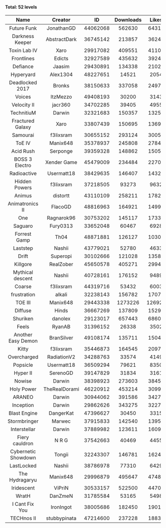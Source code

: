 #### Total: 52 levels

| Name | Creator | ID | Downloads | Likes |
|:---:|:---:|:---:|:---:|:---:|
| Future Funk | JonathanGD | 44062068 | 562630 | 64319
| Darkness Keeper | AbstractDark | 36745142 | 213857 | 36248
| Toxin Lab IV | Xaro | 29917082 | 409551 | 41104
| Frontlines | Edicts | 32927589 | 435632 | 39247
| Defiance | Jaasim | 29430891 | 134338 | 21027
| Hyperyard | Alex1304 | 48227651 | 14521 | 2054
| Deadlocked 2017 | Bronks | 38150633 | 337058 | 24977
| Voices | ItzMezzo | 49408193 | 30200 | 3143
| Velocity II | jacr360 | 34702285 | 39405 | 4955
| TechnitiuM | Darwin | 32321683 | 150357 | 13257
| Fractured Galaxy  | Xaro | 33807439 | 150695 | 13695
| Samourai | f3lixsram | 30655152 | 293124 | 30058
| ToE IV  | Manix648 | 35378937 | 245808 | 27848
| Acid Rush | Serponge | 39359328 | 148862 | 15052
| BOSS 3 Electro | Xender Game | 45479009 | 234484 | 22707
| Radioactive | Usermatt18 | 38429635 | 146407 | 14325
| Hidden Powers | f3lixsram | 37218505 | 93273 | 9632
| Animus | distortt | 43110109 | 258211 | 17828
| Animatronics II | FlacoGD | 48816963 | 164921 | 14992
| One | Ragnarok96 | 30753202 | 145117 | 17335
| Saguaro | Fury0313 | 33652048 | 60467 | 6928
| Forrest Gamp | Th04 | 48871881 | 126127 | 10307
| Laststep | Nashii | 43779021 | 52780 | 4633
| Drift | Superopi | 30102666 | 121028 | 13586
| Killgore | RealZober | 45650578 | 405271 | 29944
| Mythical descent | Nashii | 40728161 | 176152 | 9489
| Coarse | f3lixsram | 44319716 | 53432 | 6003
| frustration | alkali | 32238143 | 156782 | 17074
| TOE III | Manix648 | 29443338 | 1273226 | 126920
| Diffuse | Hinds | 36667269 | 137809 | 15294
| Shuriken | danolex | 29123017 | 657443 | 68600
| Feels | RyanAB | 31396152 | 26338 | 3502
| Another Easy Demon | BranSilver | 49108174 | 135711 | 15045
| Kitty | f3lixsram | 35446873 | 164545 | 20975
| Overcharged | RadiationV2 | 34288763 | 33574 | 4149
| Popsicle | Usermatt18 | 36509294 | 79621 | 8350
| Hyper II | SerenoGD | 39147829 | 31834 | 3161
| Nowise | Darwin | 38398923 | 273603 | 38457
| Holy Power | TheRealDorami | 46220912 | 453214 | 30998
| ARANEO | Darwin | 30944062 | 391586 | 34277
| Inception | Darwin | 29862626 | 343275 | 32272
| Blast Engine | DangerKat | 47396627 | 30450 | 3315
| Stormbringer | Marwec | 37915833 | 142540 | 13958
| Interstellar | Darwin | 37889982 | 123611 | 16099
| Fiery cauldron | N R G | 37542663 | 40469 | 4455
| Cybernetic Showdown  | Tongii | 32243307 | 146781 | 16244
| LastLocked | Nashii | 38786978 | 77310 | 6429
| The Hydragaryu | Manix648 | 29996879 | 495647 | 47487
| Iridescent | ViPriN | 30533157 | 522500 | 44704
| WratH | DanZmeN | 31785584 | 53165 | 5498
| I Cant Fix You | IronIngot | 38005686 | 182450 | 19012
| TECHnos II | stubbypinata | 47214600 | 237228 | 18833
